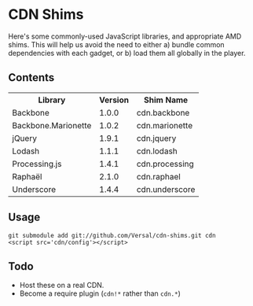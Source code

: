 # CDN Shims

Here's some commonly-used JavaScript libraries, and appropriate AMD shims. This
will help us avoid the need to either a) bundle common dependencies with each
gadget, or b) load them all globally in the player.

## Contents
<table>
  <tr>
    <th>Library</th><th>Version</th><th>Shim Name</th>
  </tr>
  <tr>
    <td>Backbone</td>
    <td>1.0.0</td>
    <td>cdn.backbone</td>
  </tr>
  <tr>
    <td>Backbone.Marionette</td>
    <td>1.0.2</td>
    <td>cdn.marionette</td>
  </tr>
  <tr>
    <td>jQuery</td>
    <td>1.9.1</td>
    <td>cdn.jquery</td>
  </tr>
  <tr>
    <td>Lodash</td>
    <td>1.1.1</td>
    <td>cdn.lodash</td>
  </tr>
  <tr>
    <td>Processing.js</td>
    <td>1.4.1</td>
    <td>cdn.processing</td>
  </tr>
  <tr>
    <td>Raphaël</td>
    <td>2.1.0</td>
    <td>cdn.raphael</td>
  </tr>
  <tr>
    <td>Underscore</td>
    <td>1.4.4</td>
    <td>cdn.underscore</td>
  </tr>
</table>

## Usage
    git submodule add git://github.com/Versal/cdn-shims.git cdn
    <script src='cdn/config'></script>

## Todo
- Host these on a real CDN.
- Become a require plugin (`cdn!*` rather than `cdn.*`)

